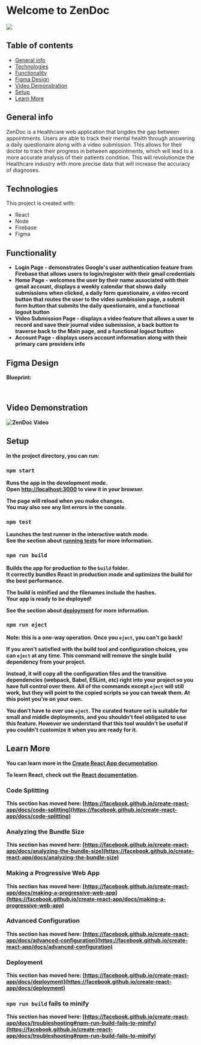 # Welcome to ZenDoc
<img src="https://github.com/JohanDelao/hackNYU/blob/main/hack-nyu/public/images/zenDocLogo.PNG" />

## Table of contents
* [General info](#general-info)
* [Technologies](#technologies)
* [Functionality](#functionality)
* [Figma Design](#figma-design)
* [Video Demonstration](#video-demonstration)
* [Setup](#setup)
* [Learn More](#learn-more)




## General info
ZenDoc is a Healthcare web application that brigdes the gap between appointments. Users are able to track their mental health through answering a daily questionaire along with a video submission. This allows for their doctor to track their progress in between appointments, which will lead to a more accurate analysis of their patients condition. This will revolutionize the Healthcare industry with more precise data that will increase the accuracy of diagnoses.

## Technologies
This project is created with:
* React
* Node
* Firebase
* Figma 

## Functionality
<b />

* Login Page - demonstrates Google's user authentication feature from Firebase that allows users to login/register with their gmail credentials
* Home Page - welcomes the user by their name associated with their gmail account, displays a weekly calendar that shows daily submissions when clicked, a daily form questionaire, a video record button that routes the user to the video sumbission page, a submit form button that submits the daily questionaire, and a functional logout button
* Video Submission Page - displays a video feature that allows a user to record and save their journal video submission, a back button to traverse back to the Main page, and a functional logout button
* Account Page - displays users account information along with their primary care providers info

## Figma Design
Blueprint:
<div>
  <img src="" />
  <img src="" />
  <img src="" />
  <img src="" />
</div>

## Video Demonstration
![ZenDoc Video]()

## Setup

In the project directory, you can run:

### `npm start`

Runs the app in the development mode.\
Open [http://localhost:3000](http://localhost:3000) to view it in your browser.

The page will reload when you make changes.\
You may also see any lint errors in the console.

### `npm test`

Launches the test runner in the interactive watch mode.\
See the section about [running tests](https://facebook.github.io/create-react-app/docs/running-tests) for more information.

### `npm run build`

Builds the app for production to the `build` folder.\
It correctly bundles React in production mode and optimizes the build for the best performance.

The build is minified and the filenames include the hashes.\
Your app is ready to be deployed!

See the section about [deployment](https://facebook.github.io/create-react-app/docs/deployment) for more information.

### `npm run eject`

**Note: this is a one-way operation. Once you `eject`, you can't go back!**

If you aren't satisfied with the build tool and configuration choices, you can `eject` at any time. This command will remove the single build dependency from your project.

Instead, it will copy all the configuration files and the transitive dependencies (webpack, Babel, ESLint, etc) right into your project so you have full control over them. All of the commands except `eject` will still work, but they will point to the copied scripts so you can tweak them. At this point you're on your own.

You don't have to ever use `eject`. The curated feature set is suitable for small and middle deployments, and you shouldn't feel obligated to use this feature. However we understand that this tool wouldn't be useful if you couldn't customize it when you are ready for it.

## Learn More

You can learn more in the [Create React App documentation](https://facebook.github.io/create-react-app/docs/getting-started).

To learn React, check out the [React documentation](https://reactjs.org/).

### Code Splitting

This section has moved here: [https://facebook.github.io/create-react-app/docs/code-splitting](https://facebook.github.io/create-react-app/docs/code-splitting)

### Analyzing the Bundle Size

This section has moved here: [https://facebook.github.io/create-react-app/docs/analyzing-the-bundle-size](https://facebook.github.io/create-react-app/docs/analyzing-the-bundle-size)

### Making a Progressive Web App

This section has moved here: [https://facebook.github.io/create-react-app/docs/making-a-progressive-web-app](https://facebook.github.io/create-react-app/docs/making-a-progressive-web-app)

### Advanced Configuration

This section has moved here: [https://facebook.github.io/create-react-app/docs/advanced-configuration](https://facebook.github.io/create-react-app/docs/advanced-configuration)

### Deployment

This section has moved here: [https://facebook.github.io/create-react-app/docs/deployment](https://facebook.github.io/create-react-app/docs/deployment)

### `npm run build` fails to minify

This section has moved here: [https://facebook.github.io/create-react-app/docs/troubleshooting#npm-run-build-fails-to-minify](https://facebook.github.io/create-react-app/docs/troubleshooting#npm-run-build-fails-to-minify)

